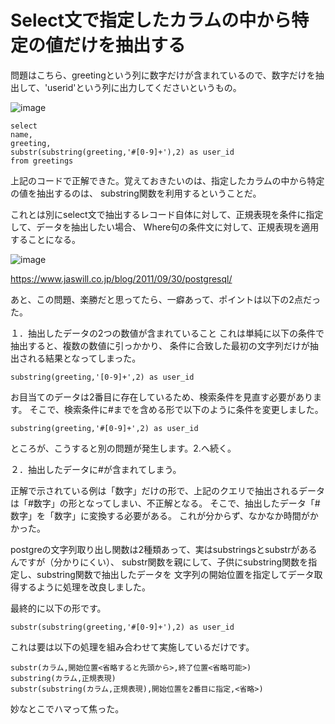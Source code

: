 # Select文で指定したカラムの中から特定の値だけを抽出する

問題はこちら、greetingという列に数字だけが含まれているので、数字だけを抽出して、'userid'という列に出力してくださいというもの。

![image](https://user-images.githubusercontent.com/18514297/90948097-1a7e9a80-e476-11ea-95bb-55c96660d6db.png)

```
select
name,
greeting,
substr(substring(greeting,'#[0-9]+'),2) as user_id
from greetings
```

上記のコードで正解できた。覚えておきたいのは、指定したカラムの中から特定の値を抽出するのは、
substring関数を利用するということだ。

これとは別にselect文で抽出するレコード自体に対して、正規表現を条件に指定して、データを抽出したい場合、
Where句の条件文に対して、正規表現を適用することになる。

![image](https://user-images.githubusercontent.com/18514297/90946926-97a51200-e46c-11ea-97fc-c2c9357197c8.png)

https://www.jaswill.co.jp/blog/2011/09/30/postgresql/

あと、この問題、楽勝だと思ってたら、一癖あって、ポイントは以下の2点だった。

１．抽出したデータの2つの数値が含まれていること
これは単純に以下の条件で抽出すると、複数の数値に引っかかり、
条件に合致した最初の文字列だけが抽出される結果となってしまった。


```
substring(greeting,'[0-9]+',2) as user_id
```

お目当てのデータは2番目に存在しているため、検索条件を見直す必要があります。
そこで、検索条件に#までを含める形で以下のように条件を変更しました。

```
substring(greeting,'#[0-9]+',2) as user_id
```

ところが、こうすると別の問題が発生します。2.へ続く。

２．抽出したデータに#が含まれてしまう。

正解で示されている例は「数字」だけの形で、上記のクエリで抽出されるデータは「#数字」の形となってしまい、不正解となる。
そこで、抽出したデータ「#数字」を「数字」に変換する必要がある。
これが分からず、なかなか時間がかかった。

postgreの文字列取り出し関数は2種類あって、実はsubstringsとsubstrがあるんですが（分かりにくい）、
substr関数を親にして、子供にsubstring関数を指定し、substring関数で抽出したデータを
文字列の開始位置を指定してデータ取得するように処理を改良しました。

最終的に以下の形です。

```
substr(substring(greeting,'#[0-9]+'),2) as user_id
```

これは要は以下の処理を組み合わせて実施しているだけです。

```
substr(カラム,開始位置<省略すると先頭から>,終了位置<省略可能>)
substring(カラム,正規表現)
substr(substring(カラム,正規表現),開始位置を2番目に指定,<省略>)
```

妙なとこでハマって焦った。
